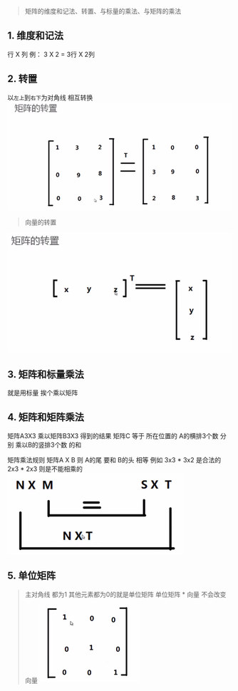 > 矩阵的维度和记法、转置、与标量的乘法、与矩阵的乘法

## 1. 维度和记法
行 X 列 
例： 3 X 2 = 3行 X 2列

## 2. 转置
以`左上`到`右下`为对角线 相互转换
![13193495.png](img/矩阵的计算/13193495.png)
> 向量的转置

![1647086.png](img/矩阵的计算/1647086.png)

## 3. 矩阵和标量乘法
就是用标量 挨个乘以矩阵

## 4. 矩阵和矩阵乘法
矩阵A3X3 乘以矩阵B3X3
得到的结果
矩阵C 等于
所在位置的 A的横排3个数 分别 乘以B的竖排3个数 的和

矩阵乘法规则
矩阵A X B 则 A的尾 要和 B的头 相等
例如 3x3 * 3x2 是合法的
2x3 * 2x3 则是不能相乘的
![1747928.png](img/矩阵的计算/1747928.png)

## 5. 单位矩阵
> 主对角线 都为1 其他元素都为0的就是单位矩阵
单位矩阵 * 向量 不会改变向量
![14285950.png](img/矩阵的计算/14285950.png)


 


